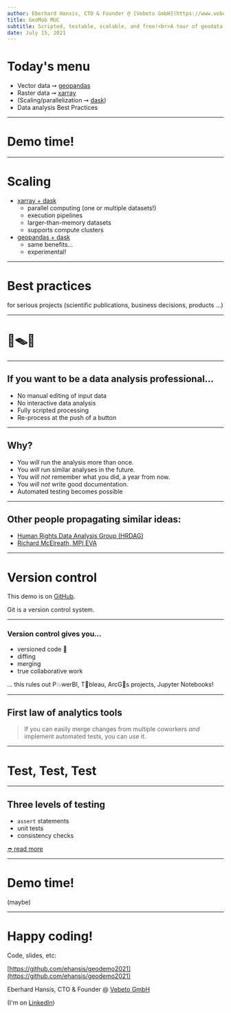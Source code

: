 ```yaml
---
author: Eberhard Hansis, CTO & Founder @ [Vebeto GmbH](https://www.vebeto.de)
title: GeoMob MUC
subtitle: Scripted, testable, scalable, and free!<br>A tour of geodata analysis in Python.
date: July 15, 2021
---
```


# Today's menu

* Vector data ➙ [geopandas](https://geopandas.org/)
* Raster data ➙ [xarray](http://xarray.pydata.org)
* (Scaling/parallelization ➙ [dask](https://dask.org))
* Data analysis Best Practices

---

# Demo time!

---

# Scaling

* [xarray + dask](http://xarray.pydata.org/en/stable/user-guide/dask.html)
  - parallel computing (one or multiple datasets!)
  - execution pipelines  
  - larger-than-memory datasets  
  - supports compute clusters
* [geopandas + dask](https://github.com/geopandas/dask-geopandas)
  - same benefits...
  - experimental!
  
---

# Best practices

for serious projects (scientific publications, business decisions, products ...)

---

# 🧨🪤🐁

---

## If you want to be a data analysis professional...

* No manual editing of input data
* No interactive data analysis  
* Fully scripted processing 
* Re-process at the push of a button

---

## Why?

* You *will* run the analysis more than once.
* You *will* run similar analyses in the future.
* You *will not* remember what you did, a year from now.
* You *will not* write good documentation.
* Automated testing becomes possible

---
  
## Other people propagating similar ideas:

- [Human Rights Data Analysis Group (HRDAG)](https://hrdag.org/2016/06/14/the-task-is-a-quantum-of-workflow/)
- [Richard McElreath, MPI EVA](https://www.youtube.com/watch?v=zwRdO9_GGhY)

---

# Version control

This demo is on [GitHub](https://github.com/ehansis/geodemo2021).

Git is a version control system.

---

### Version control gives you...

* versioned code 🤦‍
* diffing
* merging
* true collaborative work

... this rules out P💥werBI, T🦄bleau, ArcG📍s projects, Jupyter Notebooks!


---

## First law of analytics tools

> If you can easily merge changes from multiple coworkers *and* implement automated tests, you can use it.

---

# Test, Test, Test

---

## Three levels of testing

* `assert` statements
* unit tests
* consistency checks

[➮ read more](https://github.com/ehansis/til/blob/master/pages/three_levels_analytics_testing.md)

---

# Demo time!

(maybe)

---

# Happy coding!

Code, slides, etc: 

[https://github.com/ehansis/geodemo2021](https://github.com/ehansis/geodemo2021)

Eberhard Hansis, CTO & Founder @ [Vebeto GmbH](https://www.vebeto.de)

(I'm on [LinkedIn](https://www.linkedin.com/in/eberhard-hansis-95a1b833/))
